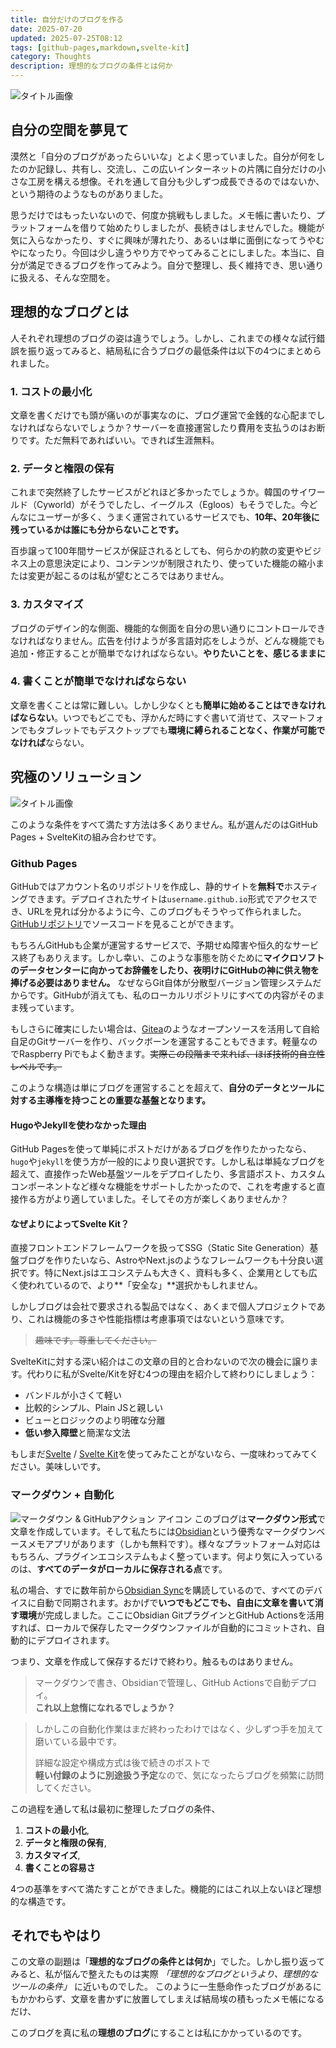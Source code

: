 ```yaml
---
title: 自分だけのブログを作る
date: 2025-07-20
updated: 2025-07-25T08:12
tags: [github-pages,markdown,svelte-kit]
category: Thoughts
description: 理想的なブログの条件とは何か
---
```


![タイトル画像](/posts/my-ideal-dev-blog/title.png)
## 自分の空間を夢見て

漠然と「自分のブログがあったらいいな」とよく思っていました。自分が何をしたのか記録し、共有し、交流し、この広いインターネットの片隅に自分だけの小さな工房を構える想像。それを通して自分も少しずつ成長できるのではないか、という期待のようなものがありました。

思うだけではもったいないので、何度か挑戦もしました。メモ帳に書いたり、プラットフォームを借りて始めたりしましたが、長続きはしませんでした。機能が気に入らなかったり、すぐに興味が薄れたり、あるいは単に面倒になってうやむやになったり。今回は少し違うやり方でやってみることにしました。本当に、自分が満足できるブログを作ってみよう。自分で整理し、長く維持でき、思い通りに扱える、そんな空間を。

## 理想的なブログとは
人それぞれ理想のブログの姿は違うでしょう。しかし、これまでの様々な試行錯誤を振り返ってみると、結局私に合うブログの最低条件は以下の4つにまとめられました。

### 1. コストの最小化
文章を書くだけでも頭が痛いのが事実なのに、ブログ運営で金銭的な心配までしなければならないでしょうか？サーバーを直接運営したり費用を支払うのはお断りです。ただ無料であればいい。できれば生涯無料。

### 2. データと権限の保有
これまで突然終了したサービスがどれほど多かったでしょうか。韓国のサイワールド（Cyworld）がそうでしたし、イーグルス（Egloos）もそうでした。今どんなにユーザーが多く、うまく運営されているサービスでも、**10年、20年後に残っているかは誰にも分からないことです。**

百歩譲って100年間サービスが保証されるとしても、何らかの約款の変更やビジネス上の意思決定により、コンテンツが制限されたり、使っていた機能の縮小または変更が起こるのは私が望むところではありません。

### 3. カスタマイズ
ブログのデザイン的な側面、機能的な側面を自分の思い通りにコントロールできなければなりません。広告を付けようが多言語対応をしようが、どんな機能でも追加・修正することが簡単でなければならない。**やりたいことを、感じるままに**

### 4. 書くことが簡単でなければならない
文章を書くことは常に難しい。しかし少なくとも**簡単に始めることはできなければならない**。いつでもどこでも、浮かんだ時にすぐ書いて消せて、スマートフォンでもタブレットでもデスクトップでも**環境に縛られることなく、作業が可能でなければ**ならない。

## 究極のソリューション
![タイトル画像](/posts/my-ideal-dev-blog/silver-bullet.png)

このような条件をすべて満たす方法は多くありません。私が選んだのはGitHub Pages + SvelteKitの組み合わせです。

### Github Pages
GitHubではアカウント名のリポジトリを作成し、静的サイトを**無料で**ホスティングできます。デプロイされたサイトは`username.github.io`形式でアクセスでき、URLを見れば分かるように今、このブログもそうやって作られました。[GitHubリポジトリ](https://github.com/ironpark/ironpark.github.io/)でソースコードを見ることができます。

もちろんGitHubも企業が運営するサービスで、予期せぬ障害や恒久的なサービス終了もありえます。しかし幸い、このような事態を防ぐために**マイクロソフトのデータセンターに向かってお辞儀をしたり、夜明けにGitHubの神に供え物を捧げる必要はありません。** なぜならGit自体が分散型バージョン管理システムだからです。GitHubが消えても、私のローカルリポジトリにすべての内容がそのまま残っています。

もしさらに確実にしたい場合は、[Gitea](https://github.com/go-gitea/gitea)のようなオープンソースを活用して自給自足のGitサーバーを作り、バックボーンを運営することもできます。軽量なのでRaspberry Piでもよく動きます。~~実際この段階まで来れば、ほぼ技術的自立性レベルです。~~

このような構造は単にブログを運営することを超えて、**自分のデータとツールに対する主導権を持つことの重要な基盤となります。**

#### HugoやJekyllを使わなかった理由

GitHub Pagesを使って単純にポストだけがあるブログを作りたかったなら、`hugo`や`jekyll`を使う方が一般的により良い選択です。しかし私は単純なブログを超えて、直接作ったWeb基盤ツールをデプロイしたり、多言語ポスト、カスタムコンポーネントなど様々な機能をサポートしたかったので、これを考慮すると直接作る方がより適していました。そしてその方が楽しくありませんか？

#### なぜよりによってSvelte Kit？

直接フロントエンドフレームワークを扱ってSSG（Static Site Generation）基盤ブログを作りたいなら、AstroやNext.jsのようなフレームワークも十分良い選択です。特にNext.jsはエコシステムも大きく、資料も多く、企業用としても広く使われているので、より**「安全な」**選択かもしれません。

しかしブログは会社で要求される製品ではなく、あくまで個人プロジェクトであり、これは機能の多さや性能指標は考慮事項ではないという意味です。
> ~~趣味です。尊重してください。~~

SvelteKitに対する深い紹介はこの文章の目的と合わないので次の機会に譲ります。代わりに私がSvelte/Kitを好む4つの理由を紹介して終わりにしましょう：

- バンドルが小さくて軽い
- 比較的シンプル、Plain JSと親しい
- ビューとロジックのより明確な分離
- **低い参入障壁**と簡潔な文法

もしまだ[Svelte](https://svelte.dev/) / [Svelte Kit](https://svelte.dev/docs/kit/introduction)を使ってみたことがないなら、一度味わってみてください。美味しいです。

### マークダウン + 自動化
![マークダウン & GitHubアクション アイコン](/posts/my-ideal-dev-blog/markdown-action.png)
このブログは**マークダウン形式**で文章を作成しています。そして私たちには[Obsidian](https://obsidian.md/)という優秀なマークダウンベースメモアプリがあります（しかも無料です）。様々なプラットフォーム対応はもちろん、プラグインエコシステムもよく整っています。何より気に入っているのは、**すべてのデータがローカルに保存される点**です。

私の場合、すでに数年前から[Obsidian Sync](https://obsidian.md/sync)を購読しているので、すべてのデバイスに自動で同期されます。おかげで**いつでもどこでも、自由に文章を書いて消す環境**が完成しました。ここにObsidian GitプラグインとGitHub Actionsを活用すれば、ローカルで保存したマークダウンファイルが自動的にコミットされ、自動的にデプロイされます。

つまり、文章を作成して保存するだけで終わり。触るものはありません。

> マークダウンで書き、Obsidianで管理し、GitHub Actionsで自動デプロイ。  
> **これ以上怠惰になれるでしょうか？**

> しかしこの自動化作業はまだ終わったわけではなく、少しずつ手を加えて磨いている最中です。  
> 
> 詳細な設定や構成方式は後で続きのポストで  
> **軽い付録のように別途扱う予定**なので、気になったらブログを頻繁に訪問してください。

この過程を通して私は最初に整理したブログの条件、  
1. **コストの最小化**,  
2. **データと権限の保有**,  
3. **カスタマイズ**,  
4. **書くことの容易さ**  

4つの基準をすべて満たすことができました。機能的にはこれ以上ないほど理想的な構造です。

## それでもやはり
この文章の副題は「**理想的なブログの条件とは何か**」でした。しかし振り返ってみると、私が悩んで整えたものは実際 _「理想的なブログというより、理想的なツールの条件」_ に近いものでした。
このように一生懸命作ったブログがあるにもかかわらず、文章を書かずに放置してしまえば結局埃の積もったメモ帳になるだけ、

このブログを真に私の**理想のブログ**にすることは私にかかっているのです。
